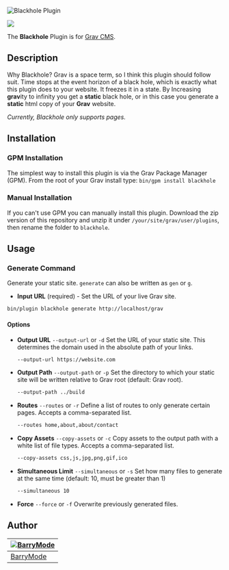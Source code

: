 ![Blackhole Plugin](https://user-images.githubusercontent.com/5648875/33234047-8bd21c26-d1e5-11e7-80d3-aa98f22235c6.png)

[![](https://img.shields.io/badge/paypal-donate-blue.svg)](https://www.paypal.com/cgi-bin/webscr?cmd=_donations&business=barrymode%40protonmail%2ecom&lc=EN&item_name=BarryMode&item_number=Donation&currency_code=USD)

The **Blackhole** Plugin is for [Grav CMS](http://github.com/getgrav/grav).

## Description

Why Blackhole? Grav is a space term, so I think this plugin should follow suit. Time stops at the event horizon of a black hole, which is exactly what this plugin does to your website. It freezes it in a state. By Increasing **grav**ity to infinity you get a **static** black hole, or in this case you generate a **static** html copy of your **Grav** website.

*Currently, Blackhole only supports pages.*

## Installation

### GPM Installation

The simplest way to install this plugin is via the Grav Package Manager (GPM). From the root of your Grav install type:
`bin/gpm install blackhole`

### Manual Installation

If you can't use GPM you can manually install this plugin. Download the zip version of this repository and unzip it under `/your/site/grav/user/plugins`, then rename the folder to `blackhole`.

## Usage

### Generate Command

Generate your static site. `generate` can also be written as `gen` or `g`.

- **Input URL** (required) - Set the URL of your live Grav site.

```bash
bin/plugin blackhole generate http://localhost/grav
```

#### Options

- **Output URL** `--output-url` or `-d`
  Set the URL of your static site. This determines the domain used in the absolute path of your links.

  ```bash
  --output-url https://website.com
  ```

- **Output Path** `--output-path` or `-p`
  Set the directory to which your static site will be written relative to Grav root (default: Grav root).

  ```bash
  --output-path ../build
  ```

- **Routes** `--routes` or `-r`
  Define a list of routes to only generate certain pages. Accepts a comma-separated list.

  ```bash
  --routes home,about,about/contact
  ```

- **Copy Assets** `--copy-assets` or `-c`
  Copy assets to the output path with a white list of file types. Accepts a comma-separated list.

  ```bash
  --copy-assets css,js,jpg,png,gif,ico
  ```

- **Simultaneous Limit** `--simultaneous` or `-s`
  Set how many files to generate at the same time (default: 10, must be greater than 1)

  ```bash
  --simultaneous 10
  ```

- **Force** `--force` or `-f`
  Overwrite previously generated files.

## Author

| [![BarryMode](https://avatars3.githubusercontent.com/u/5648875?v=2&s=70)](https://twitter.com/barrymode "Follow @BarryMode on Twitter") |
|---|
| [BarryMode](https://barrymode.github.io) |

